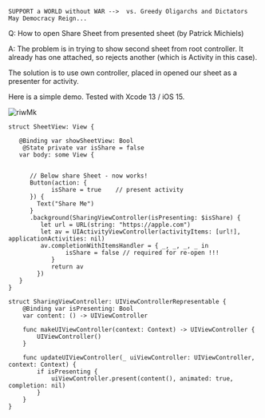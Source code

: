```
SUPPORT a WORLD without WAR -->  vs. Greedy Oligarchs and Dictators
May Democracy Reign... 
```

Q: How to open Share Sheet from presented sheet (by Patrick Michiels)

A: The problem is in trying to show second sheet from root controller. It already has one attached, so rejects another (which is Activity in this case).

The solution is to use own controller, placed in opened our sheet as a presenter for activity.

Here is a simple demo. Tested with Xcode 13 / iOS 15.

![riwMk](https://user-images.githubusercontent.com/62171579/173345202-a0dd4988-3189-40a2-8780-afaeaf24b2db.gif)

```
struct SheetView: View {

   @Binding var showSheetView: Bool
	@State private var isShare = false
   var body: some View {


      // Below share Sheet - now works!
      Button(action: {
			isShare = true    // present activity
      }) {
        Text("Share Me")
      }
      .background(SharingViewController(isPresenting: $isShare) {
         let url = URL(string: "https://apple.com")
         let av = UIActivityViewController(activityItems: [url!], applicationActivities: nil)
         av.completionWithItemsHandler = { _, _, _, _ in
				isShare = false // required for re-open !!!
			}
			return av
		})
   }
}

struct SharingViewController: UIViewControllerRepresentable {
	@Binding var isPresenting: Bool
	var content: () -> UIViewController

	func makeUIViewController(context: Context) -> UIViewController {
		UIViewController()
	}

	func updateUIViewController(_ uiViewController: UIViewController, context: Context) {
		if isPresenting {
			uiViewController.present(content(), animated: true, completion: nil)
		}
	}
}
```
